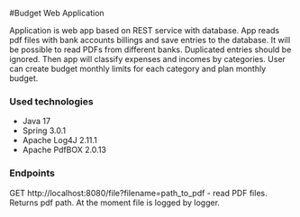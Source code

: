 #Budget Web Application

Application is web app based on REST service with database. App reads pdf files with bank accounts billings and save entries to the database. 
It will be possible to read PDFs from different banks.
Duplicated entries should be ignored. Then app will classify expenses and incomes by categories. User can create budget monthly limits for each category and plan monthly budget.

### Used technologies
* Java 17
* Spring 3.0.1
* Apache Log4J 2.11.1
* Apache PdfBOX 2.0.13

### Endpoints

GET http://localhost:8080/file?filename=path_to_pdf - read PDF files. Returns pdf path. 
At the moment file is logged by logger.

